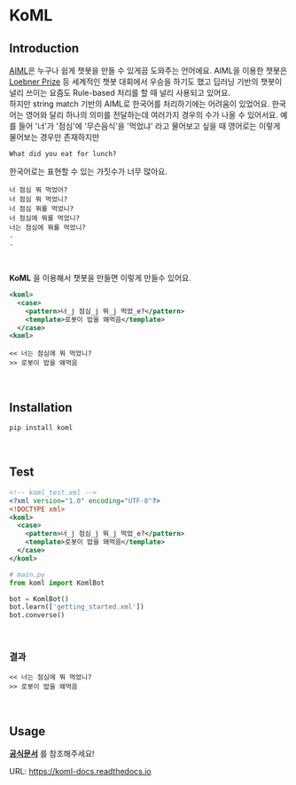 # KoML

## Introduction 

[AIML](https://en.wikipedia.org/wiki/Artificial_Intelligence_Markup_Language)은 누구나 쉽게 챗봇을 만들 수 있게끔 도와주는 언어에요. AIML을 이용한 챗봇은 [Loebner Prize](https://en.wikipedia.org/wiki/Loebner_Prize) 등 세계적인 챗봇 대회에서 우승을 하기도 했고 딥러닝 기반의 챗봇이 널리 쓰이는 요즘도 Rule-based 처리를 할 때 널리 사용되고 있어요.
<br>
하지만 string match 기반의 AIML로 한국어를 처리하기에는 어려움이 있었어요. 한국어는 영어와 달리 하나의 의미를 전달하는데 여러가지 경우의 수가 나올 수 있어서요. 예를 들어 '너'가 '점심'에 '무슨음식'을 '먹었냐' 라고 물어보고 싶을 때 영어로는 이렇게 물어보는 경우만 존재하지만
```
What did you eat for lunch?
```

한국어로는 표현할 수 있는 가짓수가 너무 많아요.
```
너 점심 뭐 먹었어?
너 점심 뭐 먹었니?
너 점심 뭐를 먹었니?
너 점심에 뭐를 먹었니?
너는 점심에 뭐를 먹었니?
.
.
```

<br>

**KoML** 을 이용해서 챗봇을 만들면 이렇게 만들수 있어요.

```xml
<koml>
  <case>
    <pattern>너_j 점심_j 뭐_j 먹었_e?</pattern>
    <template>로봇이 밥을 왜먹음</template>
  </case>
<koml>
```
```
<< 너는 점심에 뭐 먹었니?
>> 로봇이 밥을 왜먹음
```

<br>

## Installation

```
pip install koml
```

<br>

## Test
```xml
<!-- koml_test.xml -->
<?xml version="1.0" encoding="UTF-8"?>
<!DOCTYPE xml>
<koml>
  <case>
    <pattern>너_j 점심_j 뭐_j 먹었_e?</pattern>
    <template>로봇이 밥을 왜먹음</template>
  </case>
</koml>
```
```python
# main.py
from koml import KomlBot

bot = KomlBot()
bot.learn(['getting_started.xml'])
bot.converse()
```
<br>

### 결과
```
<< 너는 점심에 뭐 먹었니?
>> 로봇이 밥을 왜먹음
```

<br>

## Usage

[**공식문서**](https://koml-docs.readthedocs.io) 를 참조해주세요!

URL: https://koml-docs.readthedocs.io
